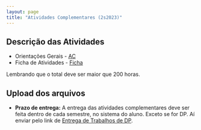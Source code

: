 ```yaml
---
layout: page
title: "Atividades Complementares (2s2023)"
---
```


## Descrição das Atividades

- Orientações Gerais - <a href="/docs/AC.doc" target="_blank">AC</a>
- Ficha de Atividades - <a href="/docs/Ficha.xls" target="_blank">Ficha</a>

Lembrando que o total deve ser maior que 200 horas.

## Upload dos arquivos

<!-- ### Entrega da ficha preenchida, certificados e/ou resumos: <a href="https://bit.ly/39uM5zB" target="_blank">https://bit.ly/39uM5zB</a>

Criar um zip com todos os documentos, nomeando da seguinte maneira: XYZ1234-ac.zip, onde XYZ1234 é o seu RA.

- **Prazo de entrega:** até novembro/2023 -->

- **Prazo de entrega:** A entrega das atividades complementares deve ser feita dentro de cada semestre, no sistema do aluno. Exceto se for DP. Aí enviar pelo link de [Entrega de Trabalhos de DP](../dps).


<!--: <a href="https://bit.ly/3dItD4r" target="_blank">https://bit.ly/3dItD4r</a>

 - Renomear o arquivo para: **XYZ123-ac.pdf**, onde XYZ123 é o seu RA.
 - **Prazo de entrega:** 23/11/2020.
-->
